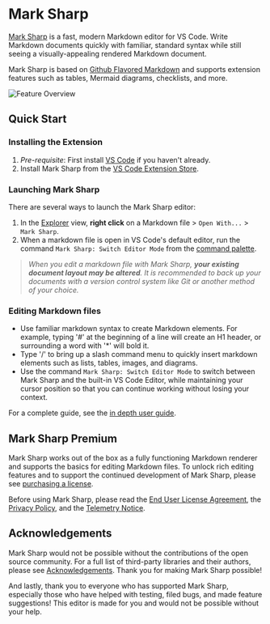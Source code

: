 # Mark Sharp

[Mark Sharp](https://www.marksharp.co/) is a fast, modern Markdown editor for VS Code. Write Markdown documents quickly with familiar, standard syntax while still seeing a visually-appealing rendered Markdown document.

Mark Sharp is based on [Github Flavored Markdown](https://github.github.com/gfm/) and supports extension features such as tables, Mermaid diagrams, checklists, and more.

![Feature Overview](https://mark-sharp-public.s3.us-west-2.amazonaws.com/demo-gifs/feature-overview.gif)

## Quick Start

### Installing the Extension

1. _Pre-requisite_: First install [VS Code](https://code.visualstudio.com/) if you haven't already.
2. Install Mark Sharp from the [VS Code Extension Store](https://marketplace.visualstudio.com/items?itemName=jonathan-yeung.mark-sharp).

### Launching Mark Sharp

There are several ways to launch the Mark Sharp editor:

1. In the [Explorer](https://code.visualstudio.com/docs/getstarted/userinterface#_explorer) view, **right click** on a Markdown file > `Open With...` > `Mark Sharp`.
2. When a markdown file is open in VS Code's default editor, run the command `Mark Sharp: Switch Editor Mode` from the [command palette](https://code.visualstudio.com/docs/getstarted/userinterface#_command-palette).

> _When you edit a markdown file with Mark Sharp, **your existing document layout may be altered**. It is recommended to back up your documents with a version control system like Git or another method of your choice._

### Editing Markdown files

- Use familiar markdown syntax to create Markdown elements.  For example, typing '#' at the beginning of a line will create an H1 header, or surrounding a word with '*' will bold it.
- Type '/' to bring up a slash command menu to quickly insert markdown elements such as lists, tables, images, and diagrams.
- Use the command `Mark Sharp: Switch Editor Mode` to switch between Mark Sharp and the built-in VS Code Editor, while maintaining your cursor position so that you can continue working without losing your context.

For a complete guide, see the [in depth user guide](./user-guide.md).

## Mark Sharp Premium

Mark Sharp works out of the box as a fully functioning Markdown renderer and supports the basics for editing Markdown files. To unlock rich editing features and to support the continued development of Mark Sharp, please see [purchasing a license](./licensing-and-activation.md).

Before using Mark Sharp, please read the [End User License Agreement](https://www.marksharp.co/eula), the [Privacy Policy](https://www.marksharp.co/privacy-policy), and the [Telemetry Notice](./telemetry.md).

## Acknowledgements

Mark Sharp would not be possible without the contributions of the open source community. For a full list of third-party libraries and their authors, please see [Acknowledgements](./acknowledgements.md). Thank you for making Mark Sharp possible!

And lastly, thank you to everyone who has supported Mark Sharp, especially those who have helped with testing, filed bugs, and made feature suggestions! This editor is made for you and would not be possible without your help.